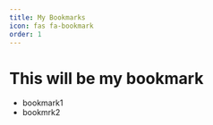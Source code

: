 ```yaml
---
title: My Bookmarks
icon: fas fa-bookmark
order: 1
---
```



# This will be my bookmark
- bookmark1
- bookmrk2
